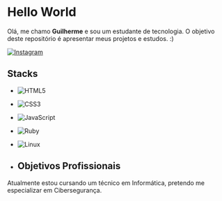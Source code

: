 # Hello World

Olá, me chamo **Guilherme** e sou um estudante de tecnologia. O objetivo deste repositório é apresentar meus projetos e estudos. :)

[![Instagram](https://img.shields.io/badge/Instagram-E4405F?style=for-the-badge&logo=instagram&logoColor=white)](https://www.instagram.com/guihenriq.s)

## Stacks

- ![HTML5](https://img.shields.io/badge/HTML5-E34F26?style=for-the-badge&logo=html5&logoColor=white)
- ![CSS3](https://img.shields.io/badge/CSS3-1572B6?style=for-the-badge&logo=css3&logoColor=white)
- ![JavaScript](https://img.shields.io/badge/JavaScript-F7DF1E?style=for-the-badge&logo=javascript&logoColor=black)
- ![Ruby](https://img.shields.io/badge/Ruby-CC342D?style=for-the-badge&logo=ruby&logoColor=white)
- ![Linux](https://img.shields.io/badge/Linux-FCC624?style=for-the-badge&logo=linux&logoColor=black)

- ## Objetivos Profissionais

Atualmente estou cursando um técnico em Informática, pretendo me especializar em Cibersegurança.
